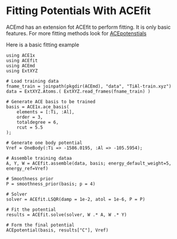 # Fitting Potentials With ACEfit

ACEmd has an extension fot ACEfit to perform fitting. It is only basic features. For more fitting methods look for [ACEpotenstials](https://github.com/ACEsuit/ACEpotentials.jl)

Here is a basic fitting example
 
```@example fit
using ACE1x
using ACEfit
using ACEmd
using ExtXYZ

# Load training data
fname_train = joinpath(pkgdir(ACEmd), "data", "TiAl-train.xyz")
data = ExtXYZ.Atoms.( ExtXYZ.read_frames(fname_train) )

# Generate ACE basis to be trained
basis = ACE1x.ace_basis(
    elements = [:Ti, :Al],
    order = 3,
    totaldegree = 6,
    rcut = 5.5
);

# Generate one body potential
Vref = OneBody(:Ti => -1586.0195, :Al => -105.5954);

# Assemble training dataa
A, Y, W = ACEfit.assemble(data, basis; energy_default_weight=5, energy_ref=Vref)

# Smoothness prior
P = smoothness_prior(basis; p = 4)

# Solver
solver = ACEfit.LSQR(damp = 1e-2, atol = 1e-6, P = P)

# Fit the potential
results = ACEfit.solve(solver, W .* A, W .* Y)

# Form the final potential
ACEpotential(basis, results["C"], Vref)
```